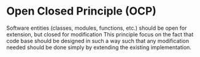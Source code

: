 # Open Closed Principle (OCP)

Software entities (classes, modules, functions, etc.) should be open for extension, but closed for modification
This principle focus on the fact that code base should be designed in such a way such that any modification needed
should be done simply by extending the existing implementation. 
